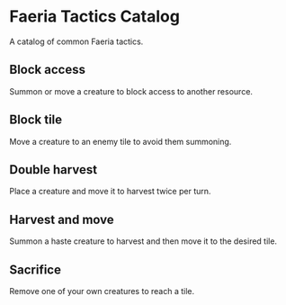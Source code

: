 # Faeria Tactics Catalog

A catalog of common Faeria tactics.

## Block access

Summon or move a creature to block access to another resource.

## Block tile

Move a creature to an enemy tile to avoid them summoning. 

## Double harvest

Place a creature and move it to harvest twice per turn.

## Harvest and move

Summon a haste creature to harvest and then move it to the desired tile.

## Sacrifice

Remove one of your own creatures to reach a tile.

